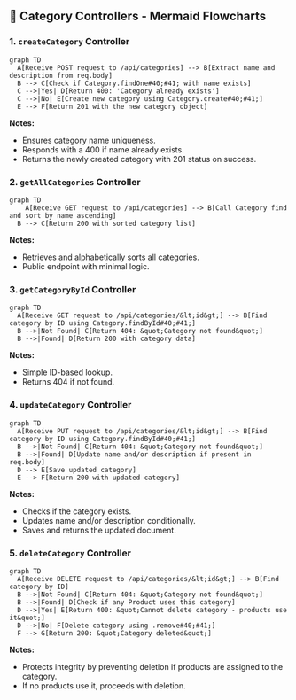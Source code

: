## 🧭 Category Controllers - Mermaid Flowcharts

### 1. `createCategory` Controller

```mermaid
graph TD
  A[Receive POST request to /api/categories] --> B[Extract name and description from req.body]
  B --> C[Check if Category.findOne#40;#41; with name exists]
  C -->|Yes| D[Return 400: 'Category already exists']
  C -->|No| E[Create new category using Category.create#40;#41;]
  E --> F[Return 201 with the new category object]
```

**Notes:**

- Ensures category name uniqueness.
- Responds with a 400 if name already exists.
- Returns the newly created category with 201 status on success.

### 2. `getAllCategories` Controller

```mermaid
graph TD
    A[Receive GET request to /api/categories] --> B[Call Category find and sort by name ascending]
  B --> C[Return 200 with sorted category list]
```

**Notes:**

- Retrieves and alphabetically sorts all categories.
- Public endpoint with minimal logic.

### 3. `getCategoryById` Controller

```mermaid
graph TD
  A[Receive GET request to /api/categories/&lt;id&gt;] --> B[Find category by ID using Category.findById#40;#41;]
  B -->|Not Found| C[Return 404: &quot;Category not found&quot;]
  B -->|Found| D[Return 200 with category data]
```

**Notes:**

- Simple ID-based lookup.
- Returns 404 if not found.

### 4. `updateCategory` Controller

```mermaid
graph TD
  A[Receive PUT request to /api/categories/&lt;id&gt;] --> B[Find category by ID using Category.findById#40;#41;]
  B -->|Not Found| C[Return 404: &quot;Category not found&quot;]
  B -->|Found| D[Update name and/or description if present in req.body]
  D --> E[Save updated category]
  E --> F[Return 200 with updated category]
```

**Notes:**

- Checks if the category exists.
- Updates name and/or description conditionally.
- Saves and returns the updated document.

### 5. `deleteCategory` Controller

```mermaid
graph TD
  A[Receive DELETE request to /api/categories/&lt;id&gt;] --> B[Find category by ID]
  B -->|Not Found| C[Return 404: &quot;Category not found&quot;]
  B -->|Found| D[Check if any Product uses this category]
  D -->|Yes| E[Return 400: &quot;Cannot delete category - products use it&quot;]
  D -->|No| F[Delete category using .remove#40;#41;]
  F --> G[Return 200: &quot;Category deleted&quot;]
```

**Notes:**

- Protects integrity by preventing deletion if products are assigned to the category.
- If no products use it, proceeds with deletion.
